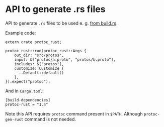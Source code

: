 # API to generate .rs files

API to generate `.rs` files to be used e. g. [from build.rs](https://github.com/stepancheg/rust-protobuf/blob/master/protobuf-test/build.rs).

Example code:

```
extern crate protoc_rust;

protoc_rust::run(protoc_rust::Args {
    out_dir: "src/protos",
    input: &["protos/a.proto", "protos/b.proto"],
    includes: &["protos"],
    customize: Customize {
      ..Default::default()
    },
}).expect("protoc");
```

And in `Cargo.toml`:

```
[build-dependencies]
protoc-rust = "1.4"
```

Note this API requires `protoc` command present in `$PATH`.
Although `protoc-gen-rust` command is not needed.
